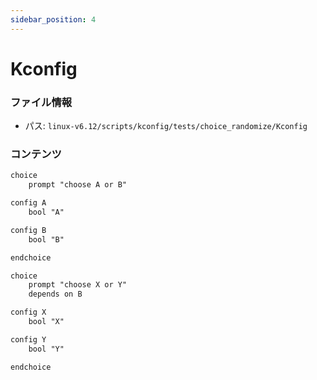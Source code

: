 ```yaml
---
sidebar_position: 4
---
```

# Kconfig

### ファイル情報

- パス: `linux-v6.12/scripts/kconfig/tests/choice_randomize/Kconfig`

### コンテンツ

```txt
choice
	prompt "choose A or B"

config A
	bool "A"

config B
	bool "B"

endchoice

choice
	prompt "choose X or Y"
	depends on B

config X
	bool "X"

config Y
	bool "Y"

endchoice

```
